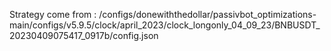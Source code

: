 Strategy come from : /configs/donewiththedollar/passivbot_optimizations-main/configs/v5.9.5/clock/april_2023/clock_longonly_04_09_23/BNBUSDT_20230409075417_0917b/config.json